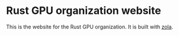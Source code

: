 # Rust GPU organization website

This is the website for the Rust GPU organization. It is built with [zola](https://www.getzola.org/).

